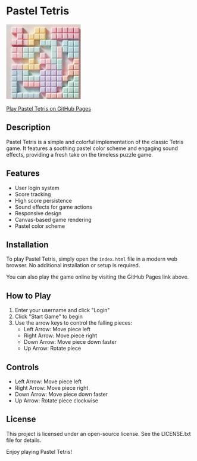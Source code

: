 # Pastel Tetris

<img src="screenshot.png" alt="Pastel Tetris Game" width="200"/>


[Play Pastel Tetris on GitHub Pages](https://your-github-username.github.io/pastel-tetris)

## Description
Pastel Tetris is a simple and colorful implementation of the classic Tetris game. It features a soothing pastel color scheme and engaging sound effects, providing a fresh take on the timeless puzzle game.

## Features
- User login system
- Score tracking
- High score persistence
- Sound effects for game actions
- Responsive design
- Canvas-based game rendering
- Pastel color scheme

## Installation
To play Pastel Tetris, simply open the `index.html` file in a modern web browser. No additional installation or setup is required.

You can also play the game online by visiting the GitHub Pages link above.

## How to Play
1. Enter your username and click "Login"
2. Click "Start Game" to begin
3. Use the arrow keys to control the falling pieces:
   - Left Arrow: Move piece left
   - Right Arrow: Move piece right
   - Down Arrow: Move piece down faster
   - Up Arrow: Rotate piece

## Controls
- Left Arrow: Move piece left
- Right Arrow: Move piece right
- Down Arrow: Move piece down faster
- Up Arrow: Rotate piece clockwise

## License
This project is licensed under an open-source license. See the LICENSE.txt file for details.

Enjoy playing Pastel Tetris!
